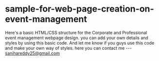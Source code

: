 # sample-for-web-page-creation-on-event-management
Here's a basic HTML/CSS structure for the Corporate and Professional event management webpage design. 
you can add your own details and styles by using this basic code.
And let me know if you guys use this code and make your own way of styles.
here you can contact me ---
sanihareddy25@gmail.com
